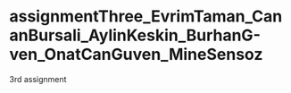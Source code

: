 # assignmentThree_EvrimTaman_CananBursali_AylinKeskin_BurhanG-ven_OnatCanGuven_MineSensoz
3rd assignment
